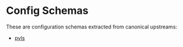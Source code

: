 # Config Schemas

These are configuration schemas extracted from canonical upstreams:

- [pyls](https://github.com/palantir/python-language-server/blob/develop/vscode-client/package.json)
